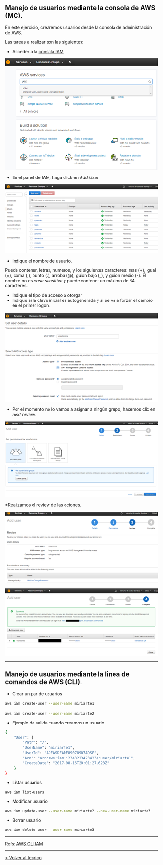 ## Manejo de usuarios mediante la consola de AWS (MC).

En este ejercicio, crearemos usuarios desde la consola de administración de AWS. 

Las tareas a realizar son las siguientes:

* Acceder a la [consola IAM](https://console.aws.amazon.com/iam/)

![IAM Users](../images/IAM_access.png)

* En el panel de IAM, haga click en *Add User*

![IAM Users](../images/IAM_user1.PNG)

* Indique el nombre de usuario.

Puede contener, letras, numeros, y los siguientes caracteres: mas (+), igual (=), coma (,), punto (.), arroba (@), guion bajo (_), y guion medio (-). El nombre no es _case sensitive_ y puede contener un máximo de 64 caracteres. 

* Indique el tipo de acceso a otorgar
* Indique si la clave inicial es autogenerada y si se va a forzar el cambio en el primer logon.

![IAM Users](../images/IAM_user3.PNG)

* Por el momento no lo vamos a asignar a ningún grupo, hacemos clic en _next review_.

![IAM Users](../images/IAM_user4.PNG)

*Realizamos el review de las ociones.

![IAM Users](../images/IAM_user5.PNG)

![IAM Users](../images/IAM_user6.PNG)


---
## Manejo de usuarios mediante la linea de comandos de AWS (CLI).

* Crear un par de usuarios

```bash
aws iam create-user --user-name miriarte1

aws iam create-user --user-name miriarte2
```

* Ejemplo de salida cuando creamos un usuario

```bash
{
    "User": {
        "Path": "/",
        "UserName": "miriarte1",
        "UserId": "ADFASDFADF89078907ADSF",
        "Arn": "arn:aws:iam::23432234234234:user/miriarte1",
        "CreateDate": "2017-08-16T20:01:27.623Z"
    }
}
```

* Listar usuarios

```bash
aws iam list-users
```

* Modificar usuario

```bash
aws iam update-user --user-name miriarte2 --new-user-name miriarte3
```

* Borrar usuario

```bash
aws iam delete-user --user-name miriarte3
```




---
Refs:
[AWS CLI IAM](http://docs.aws.amazon.com/cli/latest/reference/iam/)




---
[< Volver al teorico](https://github.com/conapps/conapps-iot/blob/master/AWS%20Cloud/IAM/AWS_IAM_Parte_1.md#Grupos)

